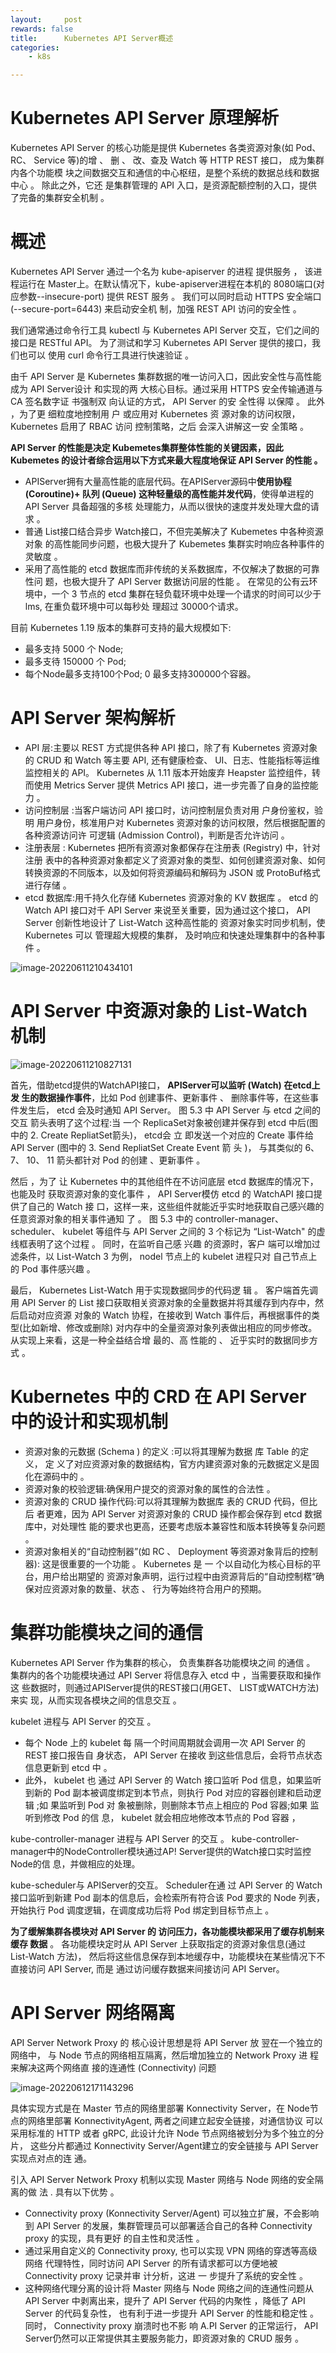 ```yaml
---
layout:     post
rewards: false
title:      Kubernetes API Server概述
categories:
    - k8s

---
```


# Kubernetes API Server 原理解析

Kubernetes API Server 的核心功能是提供 Kubernetes 各类资源对象(如 Pod、 RC、 Service 等)的增 、 删 、 改、查及 Watch 等 HTTP REST 接口， 成为集群内各个功能模 块之间数据交互和通信的中心枢纽，是整个系统的数据总线和数据中心 。 除此之外，它还 是集群管理的 API 入口，是资源配额控制的入口，提供了完备的集群安全机制 。

# 概述

Kubernetes API Server 通过一个名为 kube-apiserver 的进程 提供服务 ， 该进程运行在 Master上。在默认情况下，kube-apiserver进程在本机的 8080端口(对应参数--insecure-port) 提供 REST 服务 。 我们可以同时启动 HTTPS 安全端口 (--secure-port=6443) 来启动安全机 制，加强 REST API 访问的安全性 。

我们通常通过命令行工具 kubectl 与 Kubernetes API Server 交互，它们之间的接口是 RESTful API。 为了测试和学习 Kubernetes API Server 提供的接口，我 们也可以 使用 curl 命令行工具进行快速验证 。



由千 API Server 是 Kubernetes 集群数据的唯一访问入口，因此安全性与高性能成为 API Server设计 和实现的两 大核心目标。通过采用 HTTPS 安全传输通道与 CA 签名数字证 书强制双 向认证的方式， API Server 的安 全性得 以保障 。 此外 ，为了更 细粒度地控制用 户 或应用对 Kubernetes 资 源对象的访问权限， Kubernetes 启用了 RBAC 访问 控制策略，之后 会深入讲解这一安 全策略 。



**API Server 的性能是决定 Kubemetes集群整体性能的关键因素，因此 Kubemetes 的设计者综合运用以下方式来最大程度地保证 API Server 的性能 。**

- APIServer拥有大量高性能的底层代码。在APIServer源码中**使用协程 (Coroutine)+ 队列 (Queue) 这种轻量级的高性能并发代码**，使得单进程的 API Server 具备超强的多核 处理能力，从而以很快的速度并发处理大盘的请求 。
- 普通 List接口结合异步 Watch接口，不但完美解决了 Kubemetes 中各种资源对象 的高性能同步问题，也极大提升了 Kubemetes 集群实时响应各种事件的灵敏度 。
- 采用了高性能的 etcd 数据库而非传统的关系数据库，不仅解决了数据的可靠性问 题，也极大提升了 API Server 数据访问层的性能 。 在常见的公有云环境中，一个 3 节点的 etcd 集群在轻负载环境中处理一个请求的时间可以少于 lms, 在重负载环境中可以每秒处 理超过 30000个请求。

目前 Kubernetes 1.19 版本的集群可支持的最大规模如下:

- 最多支持 5000 个 Node;
-  最多支待 150000 个 Pod;
- 每个Node最多支持100个Pod; 0 最多支持300000个容器。

# API Server 架构解析

- API 层:主要以 REST 方式提供各种 API 接口，除了有 Kubernetes 资源对象 的 CRUD 和 Watch 等主要 API, 还有健康检查、 UI、日志、性能指标等运维监控相关的 API。 Kubernetes 从 1.11 版本开始废弃 Heapster 监控组件，转而使用 Metrics Server 提供 Metrics API 接口，进一步完善了自身的监控能力 。
- 访问控制层 :当客户端访问 API 接口时，访问控制层负责对用 户身份鉴权，验明 用户身份，核准用户对 Kubernetes 资源对象的访问权限，然后根据配置的各种资源访问许 可逻辑 (Admission Control)，判断是否允许访问 。
- 注册表层 : Kubernetes 把所有资源对象都保存在注册表 (Registry) 中，针对注册 表中的各种资源对象都定义了资源对象的类型、如何创建资源对象、如何转换资源的不同版本，以及如何将资源编码和解码为 JSON 或 ProtoBuf格式进行存储 。
- etcd 数据库:用千持久化存储 Kubernetes 资源对象的 KV 数据库 。 etcd 的 Watch API 接口对千 API Server 来说至关重要，因为通过这个接口， API Server 创新性地设计了 List-Watch 这种高性能的 资源对象实时同步机制，使 Kubernetes 可以 管理超大规模的集群， 及时响应和快速处理集群中的各种事件 。

![image-20220611210434101](https://tva1.sinaimg.cn/large/e6c9d24egy1h34lvdr22aj20u00u90w9.jpg)

# API Server 中资源对象的 List-Watch 机制 

![image-20220611210827131](https://tva1.sinaimg.cn/large/e6c9d24egy1h34lzd5urqj21ga0u0wjy.jpg)

首先，借助etcd提供的WatchAPI接口， **APIServer可以监听 (Watch) 在etcd上发 生的数据操作事件**，比如 Pod 创建事件、更新事件 、 删除事件等，在这些事件发生后， etcd 会及时通知 API Server。 图 5.3 中 API Server 与 etcd 之间的交互 箭头表明了这个过程:当 一个 ReplicaSet对象被创建并保存到 etcd 中后(图中的 2. Create RepliatSet箭头)， etcd会 立 即发送一个对应的 Create 事件给 API Server (图中的 3. Send RepliatSet Create Event 箭 头 )， 与其类似的 6、 7、 10、 11 箭头都针对 Pod 的创建 、更新事件 。

然后 ，为了 让 Kubernetes 中的其他组件在不访问底层 etcd 数据库的情况下，也能及时 获取资源对象的变化事件 ， API Server模仿 etcd 的 WatchAPI 接口提供了自己的 Watch 接 口，这样一来，这些组件就能近乎实时地获取自己感兴趣的任意资源对象的相关事件通知 了 。 图 5.3 中的 controller-manager、 scheduler、 kubelet 等组件与 API Server 之间的 3 个标记为 “List-Watch" 的虚线框表明了这个过程 。 同时，在监听自己感 兴趣 的资源时，客户 端可以增加过滤条件，以 List-Watch 3 为例， nodel 节点上的 kubelet 进程只对 自己节点上 的 Pod 事件感兴趣 。

最后， Kubernetes List-Watch 用于实现数据同步的代码逻 辑 。 客户端首先调用 API Server 的 List 接口获取相关资源对象的全量数据并将其缓存到内存中，然后启动对应资源 对象的 Watch 协程，在接收到 Watch 事件后，再根据事件的类型(比如新增、修改或删除) 对内存中的全量资源对象列表做出相应的同步修改。 从实现上来看，这是一种全益结合增 最的、高 性能的 、 近乎实时的数据同步方式 。

# Kubernetes 中的 CRD 在 API Server 中的设计和实现机制

- 资源对象的元数据 (Schema ) 的定义 :可以将其理解为数据 库 Table 的定义， 定 义了对应资源对象的数据结构，官方内建资源对象的元数据定义是固化在源码中的 。
- 资源对象的校验逻辑:确保用户提交的资源对象的属性的合法性 。
- 资源对象的 CRUD 操作代码:可以将其理解为数据库 表的 CRUD 代码，但比后 者更难，因为 API Server 对资源对象的 CRUD 操作都会保存到 etcd 数据库中，对处理性 能的要求也更高，还要考虑版本兼容性和版本转换等复杂问题 。
- 资源对象相关的“自动控制器”(如 RC 、 Deployment 等资源对象背后的控制器): 这是很重要的一个功能 。 Kubernetes 是 一 个以自动化为核心目标的平台，用户给出期望的 资源对象声明，运行过程中由资源背后的“自动控制楛“确保对应资源对象的数量、状态 、 行为等始终符合用户的预期。

# 集群功能模块之间的通信

Kubernetes API Server 作为集群的核心， 负责集群各功能模块之间 的通信 。 集群内的各个功能模块通过 API Server 将信息存入 etcd 中 ，当需要获取和操作这 些数据时，则通过APIServer提供的REST接口(用GET、 LIST或WATCH方法)来实 现，从而实现各模块之间的信息交互 。

kubelet 进程与 API Server 的交互 。

- 每个 Node 上的 kubelet 每 隔一个时间周期就会调用一次 API Server 的 REST 接口报告自 身状态， API Server 在接收 到这些信息后，会将节点状态信息更新到 etcd 中 。
- 此外， kubelet 也 通过 API Server 的 Watch 接口监听 Pod 信息，如果监听到新的 Pod 副本被调度绑定到本节点，则执行 Pod 对应的容器创建和启动逻辑 ;如 果监听到 Pod 对 象被删除，则删除本节点上相应的 Pod 容器;如果 监听到修改 Pod 的信 息， kubelet 就会相应地修改本节点的 Pod 容器 ，

kube-controller-manager 进程与 API Server 的交互 。 kube-controller­ manager中的NodeController模块通过AP! Server提供的Watch接口实时监控Node的信 息，并做相应的处理。

kube-scheduler与 APIServer的交互。 Scheduler在通 过 API Server 的 Watch 接口监听到新建 Pod 副本的信息后，会检索所有符合该 Pod 要求的 Node 列表，开始执行 Pod 调度逻辑，在调度成功后将 Pod 绑定到目标节点上 。

**为了缓解集群各模块对 API Server 的 访问压力，各功能模块都采用了缓存机制来缓存 数据** 。 各功能模块定时从 API Server 上获取指定的资源对象信息(通过 List-Watch 方法)， 然后将这些信息保存到本地缓存中，功能模块在某些情况下不直接访问 API Server, 而是 通过访问缓存数据来间接访问 API Server。

# API Server 网络隔离 

API Server Network Proxy 的 核心设计思想是将 API Server 放 翌在一个独立的网络中， 与 Node 节点的网络相互隔离，然后增加独立的 Network Proxy 进 程来解决这两个网络直 接的连通性 (Connectivity) 问题

![image-20220612171143296](https://tva1.sinaimg.cn/large/e6c9d24egy1h35krcumczj219y0rywja.jpg)

具体实现方式是在 Master 节点的网络里部署 Konnectivity Server，在 Node节点的网络里部署 KonnectivityAgent, 两者之间建立起安全链接，对通信协议 可以采用标准的 HTTP 或者 gRPC, 此设计允许 Node 节点网络被划分为多个独立的分片， 这些分片都通过 Konnectivity Server/Agent建立的安全链接与 API Server实现点对点的连 通。

引入 API Server Network Proxy 机制以实现 Master 网络与 Node 网络的安全隔离的做 法 . 具有以下优势 。

- Connectivity proxy (Konnectivity Server/Agent) 可以独立扩展，不会影响到 API Server 的发展，集群管理员可以部署适合自己的各种 Connectivity proxy 的实现，具有更好 的自主性和灵活性 。
- 通过采用自定义的 Connectivity proxy, 也可以实现 VPN 网络的穿透等高级网络 代理特性，同时访问 API Server 的所有请求都可以方便地被 Connectivity proxy 记录并审 计分析，这进 一 步提升了系统的安全性 。
- 这种网络代理分离的设计将 Master 网络与 Node 网络之间的连通性问题从 API Server 中剥离出来，提升了 API Server 代码的内聚性 ，降低了 API Server 的代码复杂性， 也有利于进一步提升 API Server 的性能和稳定性 。 同时， Connectivity proxy 崩溃时也不影 响 A.PI Server 的正常运行， API Server仍然可以正常提供其主要服务能力，即资源对象的 CRUD 服务 。